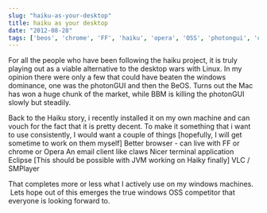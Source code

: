 ```yaml
---
slug: "haiku-as-your-desktop"
title: haiku as your desktop
date: "2012-08-28"
tags: ['beos', 'chrome', 'FF', 'haiku', 'opera', 'OSS', 'photongui', 'qnx', 'vlcplayer']
---
```

For all the people who have been following the haiku project, it is truly playing out as a viable alternative to the desktop wars with Linux. In my opinion there were only a few that could have beaten the windows dominance, one was the photonGUI and then the BeOS. Turns out the Mac has won a huge chunk of the market, while BBM is killing the photonGUI slowly but steadily.

Back to the Haiku story, i recently installed it on my own machine and can vouch for the fact that it is pretty decent. To make it something that i want to use consistently, I would want a couple of things [hopefully, I will get sometime to work on them myself]
Better browser - can live with FF or chrome or Opera
	An email client like claws
	Nicer terminal application
	Eclipse [This should be possible with JVM working on Haiky finally]
	VLC / SMPlayer

That completes more or less what I actively use on my windows machines.  Lets hope out of this emerges the true windows OSS competitor that everyone is looking forward to.

 
